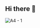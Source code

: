 ## Hi there 👋

![A4 - 1](https://github.com/user-attachments/assets/30505d2f-f294-4418-abdb-5cc096903a77)
